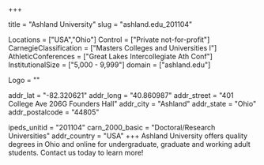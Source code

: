 
+++

title = "Ashland University"
slug = "ashland.edu_201104"

Locations = ["USA","Ohio"]
Control = ["Private not-for-profit"]
CarnegieClassification = ["Masters Colleges and Universities I"]
AthleticConferences = ["Great Lakes Intercollegiate Ath Conf"]
InstitutionalSize = ["5,000 - 9,999"]
domain = ["ashland.edu"]

Logo = ""

addr_lat = "-82.320621"
addr_long = "40.860987"
addr_street = "401 College Ave 206G Founders Hall"
addr_city = "Ashland"
addr_state = "Ohio"
addr_postalcode = "44805"

ipeds_unitid = "201104"
carn_2000_basic = "Doctoral/Research Universities"
addr_country = "USA"
+++
    Ashland University offers quality degrees in Ohio and online for undergraduate, graduate and working adult students. Contact us today to learn more!
